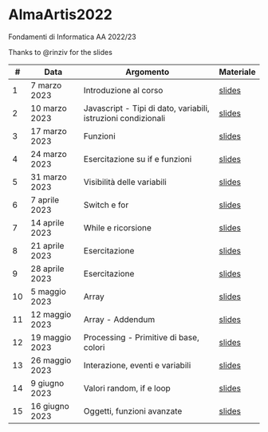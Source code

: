 # AlmaArtis2022
Fondamenti di Informatica AA 2022/23

Thanks to @rinziv for the slides

| #  | Data | Argomento | Materiale |
| -- | ---- | --------- | --------- |
| 1  | 7 marzo 2023  | Introduzione al corso  | [slides](https://github.com/prafra/AlmaArtis2022/blob/main/slides/01_intro.pdf) |
| 2  | 10 marzo 2023  |  Javascript - Tipi di dato, variabili, istruzioni condizionali | [slides](https://github.com/prafra/AlmaArtis2022/blob/main/slides/02_javascript.pdf)  |
| 3  | 17 marzo 2023  | Funzioni  | [slides](https://github.com/prafra/AlmaArtis2022/blob/main/slides/03_funzioni.pdf)  |
| 4  | 24 marzo 2023  | Esercitazione su if e funzioni  |  [slides](https://github.com/prafra/AlmaArtis2022/blob/main/slides/04_esercizi_funzioni.pdf)   |
| 5  | 31 marzo 2023  | Visibilità delle variabili  | [slides](https://github.com/prafra/AlmaArtis2022/blob/main/slides/05_javascript_stato.pdf)  |
| 6  | 7 aprile 2023  |  Switch e for | [slides](https://github.com/prafra/AlmaArtis2022/blob/main/slides/06_javascript_iterazioni_2.pdf)  |
| 7  | 14 aprile 2023  | While e ricorsione  | [slides](https://github.com/prafra/AlmaArtis2022/blob/main/slides/07_javascript_while.pdf)  |
| 8  | 21 aprile 2023  | Esercitazione  | [slides](https://github.com/prafra/AlmaArtis2022/blob/main/slides/08_javascript_esercizi.pdf)  |
| 9  | 28 aprile 2023  |  Esercitazione | [slides](https://github.com/prafra/AlmaArtis2022/blob/main/slides/09_javascript_esercizi.pdf)  |
| 10  | 5 maggio 2023  | Array | [slides](https://github.com/prafra/AlmaArtis2022/blob/main/slides/10_javascript_array.pdf)  |
| 11  | 12 maggio 2023  |  Array - Addendum | [slides](https://github.com/prafra/AlmaArtis2022/blob/main/slides/11_javascript_array_addendum.pdf)    |
| 12 | 19 maggio 2023  |  Processing - Primitive di base, colori | [slides](https://github.com/prafra/AlmaArtis2022/blob/main/slides/12_processing_.pdf)   |
| 13 | 26 maggio 2023  | Interazione, eventi e variabili  |  [slides](https://github.com/prafra/AlmaArtis2022/blob/main/slides/13_processing_variabili.pdf)  |
| 14 | 9 giugno 2023  |   Valori random, if e loop  |  [slides](https://github.com/prafra/AlmaArtis2022/blob/main/slides/14_if_loop.pdf)  |
| 15 | 16 giugno 2023  | Oggetti, funzioni avanzate  | [slides](https://github.com/prafra/AlmaArtis2022/blob/main/slides/15_processing_avanzate.pdf)  |
